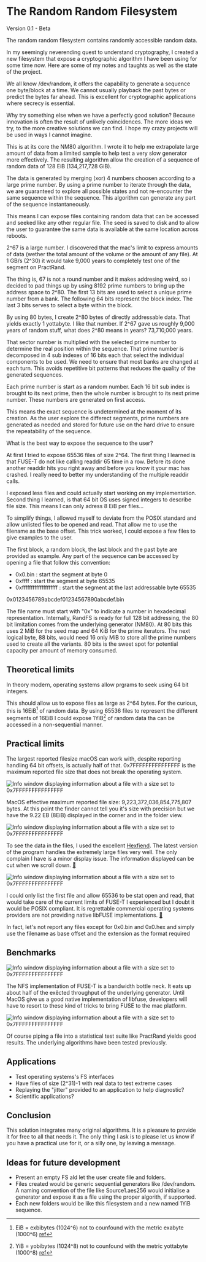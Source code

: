 # The Random Random Filesystem

Version 0.1 - Beta

The random random filesystem contains randomly accessible random data.

In my seemingly neverending quest to understand cryptography, I created a new filesystem that expose a cryptographic algorithm I have been using for some time now. Here are some of my notes and taughts as well as the state of the project.

We all know /dev/random, it offers the capability to generate a sequence one byte/block at a time. We cannot usually playback the past bytes or predict the bytes far ahead. This is excellent for cryptographic applications where secrecy is essential. 

Why try something else when we have a perfectly good solution? Because innovation is often the result of unlikely coincidences. The more ideas we try, to the more creative solutions we can find. I hope my crazy projects will be used in ways I cannot imagine.

This is at its core the NM80 algorithm. I wrote it to help me extrapolate large amount of data from a limited sample to help test a very slow generator more effectively. The resulting algorithm allow the creation of a sequence of random data of 128 EiB (134,217,728 GiB).

The data is generated by merging (xor) 4 numbers choosen according to a large prime number. By using a prime number to iterate through the data, we are guaranteed to explore all possible states and not re-encounter the same sequence within the sequence. This algorithm can generate any part of the sequence instantaneously. 

This means I can expose files containing random data that can be accessed and seeked like any other regular file. The seed is saved to disk and to allow the user to guarantee the same data is available at the same location across reboots.

2^67 is a large number. I discovered that the mac's limit to express amounts of data (wether the total amount of the volume or the amount of any file). At 1 GB/s (2^30) it would take 9,000 years to completely test one of the segment on PractRand.

The thing is, 67 is not a round number and it makes addresing weird, so i decided to pad things up by using 8192 prime numbers to bring up the address space to 2^80. The first 13 bits are used to select a unique prime number from a bank. The following 64 bits represent the block index. The last 3 bits serves to select a byte within the block.

By using 80 bytes, I create 2^80 bytes of directly addressable data. That yields exactly 1 yottabyte. I like that number. If 2^67 gave us roughly 9,000 years of random stuff, what does 2^80 means in years? 73,710,000 years.

That sector number is multiplied with the selected prime number to determine the real position within the sequence. That prime number is decomposed in 4 sub indexes of 16 bits each that select the individual components to be used. We need to ensure that most banks are changed at each turn. This avoids repetitive bit patterns that reduces the quality of the generated sequences. 

Each prime number is start as a random number. Each 16 bit sub index is brought to its next prime, then the whole number is brought to its next prime number. These numbers are generated on first access. 

This means the exact sequence is undetermined at the moment of its creation. As the user explore the differect segments, prime numbers are generated as needed and stored for future use on the hard drive to ensure the repeatability of the sequence.

What is the best way to expose the sequence to the user?

At first I tried to expose 65536 files of size 2^64. The first thing I learned is that FUSE-T do not like calling readdir 65 time in a row. Before its done another readdir hits you right away and before you know it your mac has crashed. I really need to better my understanding of the multiple readdir calls.

I exposed less files and could actually start working on my implementation. Second thing I learned, is that 64 bit OS uses signed integers to describe file size. This means I can only adress 8 EiB per files... 

To simplify things, I allowed myself to deviate from the POSIX standard and allow unlisted files to be opened and read. That allow me to use the filename as the base offset. This trick worked, I could expose a few files to give examples to the user. 

The first block, a random block, the last block and the past byte are provided as example. Any part of the sequence can be accessed by opening a file that follow this convention:

- 0x0.bin : start the segment at byte 0
- 0xffff : start the segment at byte 65535
- 0xffffffffffffffffffff : start the segment at the last addressable byte 65535

0x0123456789abcdef01234567890abcdef.bin

The file name must start with "0x" to indicate a number in hexadecimal representation. Internally, RandFS is ready for full 128 bit addressing, the 80 bit limitation comes from the underlying generator (NM80). At 80 bits this uses 2 MiB for the seed map and 64 KiB for the prime iterators. The next logical byte, 88 bits, would need 16 only MiB to store all the prime numbers used to create all the variants. 80 bits is the sweet spot for potential capacity per amount of memory consumed. 

## Theoretical limits

In theory modern, operating systems allow prgrams to seek using 64 bit integers.

This should allow us to expose files as large as 2^64 bytes. For the curious, this is 16EiB[^1] of random data. By using 65536 files to represent the different segments of 16EiB I could expose 1YiB[^2] of random data tha can be accessed in a non-sequential manner.

## Practical limits

The largest reported filesize macOS can work with, despite reporting handling 64 bit offsets, is actually half of that. 0x7FFFFFFFFFFFFFFF is the maximum reported file size that does not break the operating system.

![Info window displaying information about a file with a size set to 0x7FFFFFFFFFFFFFFF](img/info.png)

MacOS effective maximum reported file size: 9,223,372,036,854,775,807 bytes. At this point the finder cannot tell you it's size with precision but we have the 9.22 EB (8EiB) displayed in the corner and in the folder view.

![Info window displaying information about a file with a size set to 0x7FFFFFFFFFFFFFFF](img/finder.png)

To see the data in the files, I used the excellent [Hexfiend](https://hexfiend.com). The latest version of the program handles the extremely large files very well. The only complain I have is a minor display issue. The information displayed can be cut when we scroll down. [🐞](https://github.com/HexFiend/HexFiend/issues/488)

![Info window displaying information about a file with a size set to 0x7FFFFFFFFFFFFFFF](img/hexfiend.png)

I could only list the first file and allow 65536 to be stat open and read, that would take care of the current limits of FUSE-T I experienced but I doubt it would be POSIX compliant. It is regrettable commercial operating systems providers are not providing native libFUSE implementations. [🐜](https://github.com/macos-fuse-t/fuse-t/issues/63)

In fact, let's not report any files except for 0x0.bin and 0x0.hex and simply use the filename as base offset and the extension as the format required

## Benchmarks

![Info window displaying information about a file with a size set to 0x7FFFFFFFFFFFFFFF](img/Speed.png)

The NFS implementation of FUSE-T is a bandwidth bottle neck. It eats up about half of the exêcted throughput of the underlying generator. Until MacOS give us a good native implementation of libfuse, developers will have to resort to these kind of tricks to bring FUSE to the mac platform.

![Info window displaying information about a file with a size set to 0x7FFFFFFFFFFFFFFF](img/Quality.png)

Of course piping a file into a statistical test suite like PractRand yields good results. The underlying algorithms have been tested previously.

## Applications

- Test operating systems's FS interfaces
- Have files of size (2^31)-1 with real data to test extreme cases
- Replaying the "jitter" provided to an application to help diagnostic?
- Scientific applications?

## Conclusion

This solution integrates many original algorithms. It is a pleasure to provide it for free to all that needs it. The only thing I ask is to please let us know if you have a practical use for it, or a silly one, by leaving a message.

## Ideas for future development

- Present an empty FS ald let the user create file and folders.
- Files created would be generic sequential generators like /dev/random. A naming convention of the file like Source1.aes256 would initialise a generator and expose it as a file using the proper algorith, if supported.
- Each new folders would be like this filesystem and a new named 1YiB sequence.

[^1]: EiB = exbibytes (1024^6) not to counfound with the metric exabyte (1000^6) [ref](https://en.wikipedia.org/wiki/Byte#Multiple-byte_units)

[^2]: YiB = yobibytes (1024^8) not to counfound with the metric yottabyte (1000^8) [ref](https://en.wikipedia.org/wiki/Byte#Multiple-byte_units)
